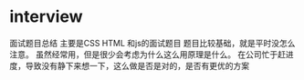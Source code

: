 # interview
面试题目总结
主要是CSS HTML 和js的面试题目
题目比较基础，就是平时没怎么注意。
虽然经常用，但是很少会考虑为什么这么用原理是什么。
在公司忙于赶进度，导致没有静下来想一下，这么做是否是对的，是否有更优的方案
